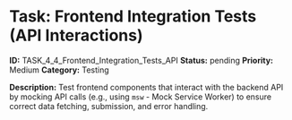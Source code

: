 # Task: Frontend Integration Tests (API Interactions)

**ID:** TASK_4_4_Frontend_Integration_Tests_API
**Status:** pending
**Priority:** Medium
**Category:** Testing

**Description:**
Test frontend components that interact with the backend API by mocking API calls (e.g., using `msw` - Mock Service Worker) to ensure correct data fetching, submission, and error handling.
